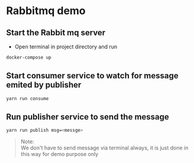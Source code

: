 # Rabbitmq demo

## Start the Rabbit mq server

- Open terminal in project directory and run

```sh
docker-compose up
```

## Start consumer service to watch for message emited by publisher

```sh
yarn run consume
```

## Run publisher service to send the message

```sh
yarn run publish msg=<messge>
```

>Note:\
> We don't have to send message via terminal always, it is just done in this way for demo purpose only
